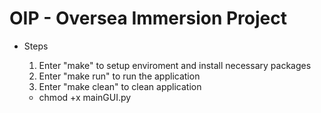 # OIP - Oversea Immersion Project

* Steps
    1. Enter "make" to setup enviroment and install necessary packages
    2. Enter "make run" to run the application
    3. Enter "make clean" to clean application

    * chmod +x mainGUI.py
